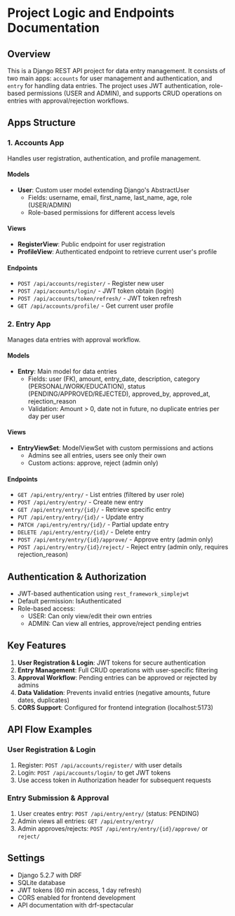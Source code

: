 # Project Logic and Endpoints Documentation

## Overview
This is a Django REST API project for data entry management. It consists of two main apps: `accounts` for user management and authentication, and `entry` for handling data entries. The project uses JWT authentication, role-based permissions (USER and ADMIN), and supports CRUD operations on entries with approval/rejection workflows.

## Apps Structure

### 1. Accounts App
Handles user registration, authentication, and profile management.

#### Models
- **User**: Custom user model extending Django's AbstractUser
  - Fields: username, email, first_name, last_name, age, role (USER/ADMIN)
  - Role-based permissions for different access levels

#### Views
- **RegisterView**: Public endpoint for user registration
- **ProfileView**: Authenticated endpoint to retrieve current user's profile

#### Endpoints
- `POST /api/accounts/register/` - Register new user
- `POST /api/accounts/login/` - JWT token obtain (login)
- `POST /api/accounts/token/refresh/` - JWT token refresh
- `GET /api/accounts/profile/` - Get current user profile

### 2. Entry App
Manages data entries with approval workflow.

#### Models
- **Entry**: Main model for data entries
  - Fields: user (FK), amount, entry_date, description, category (PERSONAL/WORK/EDUCATION), status (PENDING/APPROVED/REJECTED), approved_by, approved_at, rejection_reason
  - Validation: Amount > 0, date not in future, no duplicate entries per day per user

#### Views
- **EntryViewSet**: ModelViewSet with custom permissions and actions
  - Admins see all entries, users see only their own
  - Custom actions: approve, reject (admin only)

#### Endpoints
- `GET /api/entry/entry/` - List entries (filtered by user role)
- `POST /api/entry/entry/` - Create new entry
- `GET /api/entry/entry/{id}/` - Retrieve specific entry
- `PUT /api/entry/entry/{id}/` - Update entry
- `PATCH /api/entry/entry/{id}/` - Partial update entry
- `DELETE /api/entry/entry/{id}/` - Delete entry
- `POST /api/entry/entry/{id}/approve/` - Approve entry (admin only)
- `POST /api/entry/entry/{id}/reject/` - Reject entry (admin only, requires rejection_reason)

## Authentication & Authorization
- JWT-based authentication using `rest_framework_simplejwt`
- Default permission: IsAuthenticated
- Role-based access:
  - USER: Can only view/edit their own entries
  - ADMIN: Can view all entries, approve/reject pending entries

## Key Features
1. **User Registration & Login**: JWT tokens for secure authentication
2. **Entry Management**: Full CRUD operations with user-specific filtering
3. **Approval Workflow**: Pending entries can be approved or rejected by admins
4. **Data Validation**: Prevents invalid entries (negative amounts, future dates, duplicates)
5. **CORS Support**: Configured for frontend integration (localhost:5173)

## API Flow Examples

### User Registration & Login
1. Register: `POST /api/accounts/register/` with user details
2. Login: `POST /api/accounts/login/` to get JWT tokens
3. Use access token in Authorization header for subsequent requests

### Entry Submission & Approval
1. User creates entry: `POST /api/entry/entry/` (status: PENDING)
2. Admin views all entries: `GET /api/entry/entry/`
3. Admin approves/rejects: `POST /api/entry/entry/{id}/approve/` or `reject/`

## Settings
- Django 5.2.7 with DRF
- SQLite database
- JWT tokens (60 min access, 1 day refresh)
- CORS enabled for frontend development
- API documentation with drf-spectacular
